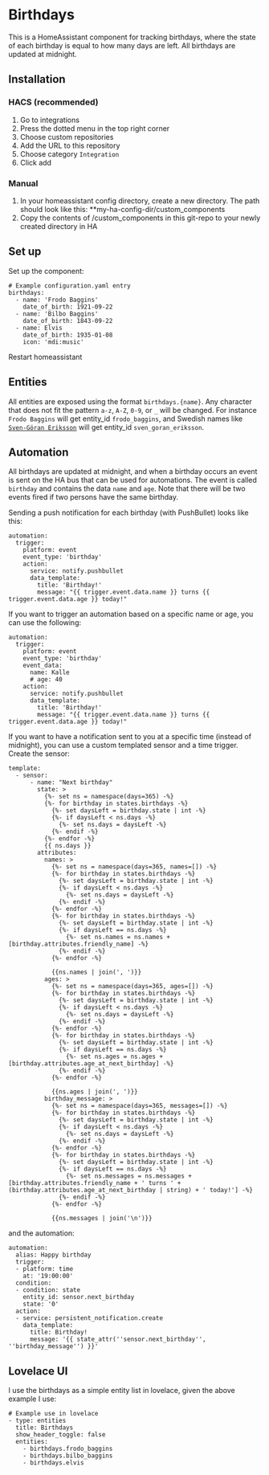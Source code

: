 # Birthdays
This is a HomeAssistant component for tracking birthdays, where the state of each birthday is equal to how many days are left. All birthdays are updated at midnight.

## Installation

### HACS (recommended)
1. Go to integrations
2. Press the dotted menu in the top right corner
3. Choose custom repositories
4. Add the URL to this repository
5. Choose category `Integration`
6. Click add

### Manual
1. In your homeassistant config directory, create a new directory. The path should look like this: **my-ha-config-dir/custom_components
2. Copy the contents of /custom_components in this git-repo to your newly created directory in HA

## Set up
Set up the component:
~~~~
# Example configuration.yaml entry
birthdays:
  - name: 'Frodo Baggins'
    date_of_birth: 1921-09-22
  - name: 'Bilbo Baggins'
    date_of_birth: 1843-09-22
  - name: Elvis
    date_of_birth: 1935-01-08
    icon: 'mdi:music'
~~~~
Restart homeassistant

## Entities
All entities are exposed using the format `birthdays.{name}`. Any character that does not fit the pattern `a-z`, `A-Z`, `0-9`, or `_` will be changed. For instance `Frodo Baggins` will get entity_id `frodo_baggins`, and Swedish names like [`Sven-Göran Eriksson`](https://sv.wikipedia.org/wiki/Sven-G%C3%B6ran_Eriksson) will get entity_id `sven_goran_eriksson`.

## Automation
All birthdays are updated at midnight, and when a birthday occurs an event is sent on the HA bus that can be used for automations. The event is called `birthday` and contains the data `name` and `age`. Note that there will be two events fired if two persons have the same birthday.

Sending a push notification for each birthday (with PushBullet) looks like this:
~~~
automation:
  trigger:
    platform: event
    event_type: 'birthday'
    action:
      service: notify.pushbullet
      data_template:
        title: 'Birthday!'
        message: "{{ trigger.event.data.name }} turns {{ trigger.event.data.age }} today!"
~~~

If you want to trigger an automation based on a specific name or age, you can use the following:
~~~
automation:
  trigger:
    platform: event
    event_type: 'birthday'
    event_data:
      name: Kalle
      # age: 40
    action:
      service: notify.pushbullet
      data_template:
        title: 'Birthday!'
        message: "{{ trigger.event.data.name }} turns {{ trigger.event.data.age }} today!"
~~~

If you want to have a notification sent to you at a specific time (instead of midnight), you can use a custom templated sensor and a time trigger.
Create the sensor:
~~~
template:
  - sensor:
      - name: "Next birthday"
        state: >
          {%- set ns = namespace(days=365) -%}
          {%- for birthday in states.birthdays -%}
            {%- set daysLeft = birthday.state | int -%}
            {%- if daysLeft < ns.days -%}
              {%- set ns.days = daysLeft -%}
            {%- endif -%}
          {%- endfor -%}
          {{ ns.days }}
        attributes:
          names: >
            {%- set ns = namespace(days=365, names=[]) -%}
            {%- for birthday in states.birthdays -%}
              {%- set daysLeft = birthday.state | int -%}
              {%- if daysLeft < ns.days -%}
                {%- set ns.days = daysLeft -%}
              {%- endif -%}
            {%- endfor -%}
            {%- for birthday in states.birthdays -%}
              {%- set daysLeft = birthday.state | int -%}
              {%- if daysLeft == ns.days -%}
                {%- set ns.names = ns.names + [birthday.attributes.friendly_name] -%}
              {%- endif -%}
            {%- endfor -%}

            {{ns.names | join(', ')}}
          ages: >
            {%- set ns = namespace(days=365, ages=[]) -%}
            {%- for birthday in states.birthdays -%}
              {%- set daysLeft = birthday.state | int -%}
              {%- if daysLeft < ns.days -%}
                {%- set ns.days = daysLeft -%}
              {%- endif -%}
            {%- endfor -%}
            {%- for birthday in states.birthdays -%}
              {%- set daysLeft = birthday.state | int -%}
              {%- if daysLeft == ns.days -%}
                {%- set ns.ages = ns.ages + [birthday.attributes.age_at_next_birthday] -%}
              {%- endif -%}
            {%- endfor -%}

            {{ns.ages | join(', ')}}
          birthday_message: >
            {%- set ns = namespace(days=365, messages=[]) -%}
            {%- for birthday in states.birthdays -%}
              {%- set daysLeft = birthday.state | int -%}
              {%- if daysLeft < ns.days -%}
                {%- set ns.days = daysLeft -%}
              {%- endif -%}
            {%- endfor -%}
            {%- for birthday in states.birthdays -%}
              {%- set daysLeft = birthday.state | int -%}
              {%- if daysLeft == ns.days -%}
                {%- set ns.messages = ns.messages + [birthday.attributes.friendly_name + ' turns ' + (birthday.attributes.age_at_next_birthday | string) + ' today!'] -%}
              {%- endif -%}
            {%- endfor -%}

            {{ns.messages | join('\n')}}
~~~
and the automation:
~~~
automation:
  alias: Happy birthday
  trigger:
  - platform: time
    at: '19:00:00'
  condition:
  - condition: state
    entity_id: sensor.next_birthday
    state: '0'
  action:
  - service: persistent_notification.create
    data_template:
      title: Birthday!
      message: '{{ state_attr(''sensor.next_birthday'', ''birthday_message'') }}'
~~~

## Lovelace UI
I use the birthdays as a simple entity list in lovelace, given the above example I use:
~~~
# Example use in lovelace
- type: entities
  title: Birthdays
  show_header_toggle: false
  entities:
    - birthdays.frodo_baggins
    - birthdays.bilbo_baggins
    - birthdays.elvis
~~~
